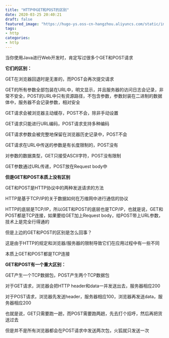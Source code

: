 ```yaml
---
title: "HTTP中GET和POST的区别"
date: 2020-03-25 20:40:21
draft: false
featured_image: "https://hugo-ys.oss-cn-hangzhou.aliyuncs.com/static/img/http.jpg"
tags:
- http
categories: 
- http
---
```

当你使用Java进行Web开发时，肯定写过很多个GET和POST请求

**它们的区别：**

GET在浏览器回退时是无害的，而POST会再次提交请求

GET的所有参数全部包装在URL中，明文显示，并且服务器的访问日志会记录，非常不安全，POST的URL中只有资源路径，不包含参数，参数封装在二进制的数据体中，服务器不会记录参数，相对安全

GET请求会被浏览器主动缓存，POST不会，除非手动设置

GET请求只能进行URL编码，POST请求支持多种编码

GET请求参数会被完整地保留在浏览器历史记录中，POST不会

GET请求在URL中传送的参数是有长度限制的，POST没有

对参数的数据类型，GET只接受ASCII字符，POST没有限制

GET参数通过URL传递，POST放在Request body中

**但是GET和POST本质上没有区别**

GET和POST是HTTP协议中的两种发送请求的方法

HTTP是基于TCP/IP的关于数据如何在万维网中进行通信的协议

HTTP的底层是TCP/IP，所以GET和POST的底层也是TCP/IP，也就是说，GET和POST都是TCP连接，如果要给GET加上Request body，给POST带上URL参数，技术上是完全行得通的

但是上边的GET和POST的区别是怎么回事？

这是由于HTTP的规定和浏览器/服务器的限制导致它们在应用过程中有一些不同

本质上GET和POST都是TCP连接

**GET和POST有一个重大区别：**

GET产生一个TCP数据包，POST产生两个TCP数据包

对于GET请求，浏览器会把HTTP header和data一并发送出去，服务器相应200

对于POST请求，浏览器先发送header，服务器相应100，浏览器再发送data，服务器相应200

也就是说，GET只需要跑一趟，而POST需要跑两趟，先去打个招呼，然后再把货送过去

但是并不是所有浏览器都会在POST请求中发送两次包，火狐就只发送一次